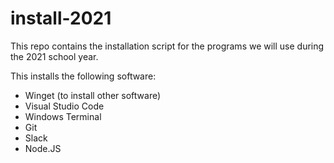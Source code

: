 # install-2021

This repo contains the installation script for the programs we will use during the 2021 school year.

This installs the following software:
 - Winget (to install other software)
 - Visual Studio Code
 - Windows Terminal
 - Git
 - Slack
 - Node.JS
